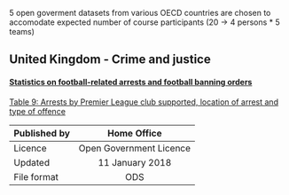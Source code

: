 5 open goverment datasets from various OECD countries are chosen to accomodate expected number of course participants (20 -> 4 persons * 5 teams)


## United Kingdom - Crime and justice
#### [Statistics on football-related arrests and football banning orders](https://data.gov.uk/dataset/e74d7ef0-ac2a-46c6-802a-935882284bab/statistics-on-football-related-arrests-and-football-banning-orders)
[Table 9: Arrests by Premier League club supported, location of arrest and type of offence](https://www.gov.uk/government/uploads/system/uploads/attachment_data/file/356312/ArrestsPremierLocationOffence2013-14Table9.ods) 

| Published by |  Home Office            |   
| -------------|:-----------------------:|
| Licence      | Open Government Licence |
|Updated       | 11 January 2018         |
|File format   | ODS                     |

